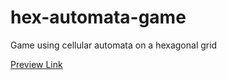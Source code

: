 hex-automata-game
=================

Game using cellular automata on a hexagonal grid

[Preview Link](http://eli173.github.io/hex-automata-game)
